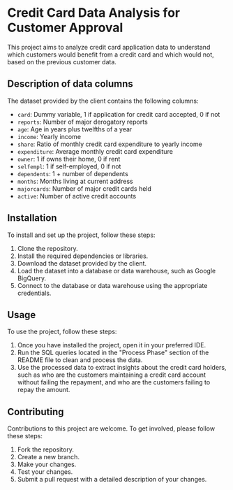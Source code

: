 # Credit Card Data Analysis for Customer Approval

This project aims to analyze credit card application data to understand which customers would benefit from a credit card and which would not, based on the previous customer data.

## Description of data columns

The dataset provided by the client contains the following columns:

- `card`: Dummy variable, 1 if application for credit card accepted, 0 if not
- `reports`: Number of major derogatory reports
- `age`: Age in years plus twelfths of a year
- `income`: Yearly income
- `share`: Ratio of monthly credit card expenditure to yearly income
- `expenditure`: Average monthly credit card expenditure
- `owner`: 1 if owns their home, 0 if rent
- `selfempl`: 1 if self-employed, 0 if not
- `dependents`: 1 + number of dependents
- `months`: Months living at current address
- `majorcards`: Number of major credit cards held
- `active`: Number of active credit accounts

## Installation

To install and set up the project, follow these steps:

1. Clone the repository.
2. Install the required dependencies or libraries.
3. Download the dataset provided by the client.
4. Load the dataset into a database or data warehouse, such as Google BigQuery.
5. Connect to the database or data warehouse using the appropriate credentials.

## Usage

To use the project, follow these steps:

1. Once you have installed the project, open it in your preferred IDE.
2. Run the SQL queries located in the "Process Phase" section of the README file to clean and process the data.
3. Use the processed data to extract insights about the credit card holders, such as who are the customers maintaining a credit card account without failing the repayment, and who are the customers failing to repay the amount.

## Contributing

Contributions to this project are welcome. To get involved, please follow these steps:

1. Fork the repository.
2. Create a new branch.
3. Make your changes.
4. Test your changes.
5. Submit a pull request with a detailed description of your changes.
